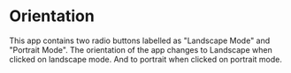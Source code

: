 # Orientation
This app contains two radio buttons labelled as "Landscape Mode" and "Portrait Mode".
The orientation of the app changes to Landscape when clicked on landscape mode.
And to portrait when clicked on portrait mode.
